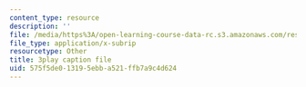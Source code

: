 ```yaml
---
content_type: resource
description: ''
file: /media/https%3A/open-learning-course-data-rc.s3.amazonaws.com/res-6-012-introduction-to-probability-spring-2018/575f5de013195ebba521ffb7a9c4d624_uL31gpFdarc.vtt
file_type: application/x-subrip
resourcetype: Other
title: 3play caption file
uid: 575f5de0-1319-5ebb-a521-ffb7a9c4d624
---
```

